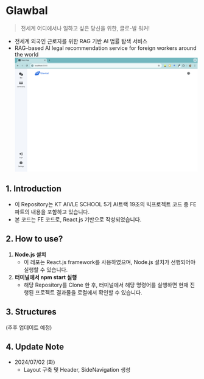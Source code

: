 # Glawbal
> 전세계 어디에서나 일하고 싶은 당신을 위한, 글로-발 워커!
* 전세계 외국인 근로자를 위한 RAG 기반 AI 법률 탐색 서비스
* RAG-based AI legal recommendation service for foreign workers around the world
![preview-img](public/preview-web.png)

## 1. Introduction
* 이 Repository는 KT AIVLE SCHOOL 5기 AI트랙 19조의 빅프로젝트 코드 중 FE 파트의 내용을 포함하고 있습니다.
* 본 코드는 FE 코드로, React.js 기반으로 작성되었습니다.

## 2. How to use?
1. **Node.js 설치**
    * 이 레포는 React.js framework를 사용하였으며, Node.js 설치가 선행되어야 실행할 수 있습니다.
2. **터미널에서 npm start 실행**
    * 해당 Repository를 Clone 한 후, 터미널에서 해당 명령어를 실행하면 현재 진행된 프로젝트 결과물을 로컬에서 확인할 수 있습니다.


## 3. Structures
(추후 업데이트 예정)

## 4. Update Note
* 2024/07/02 (화)
    * Layout 구축 및 Header, SideNavigation 생성
